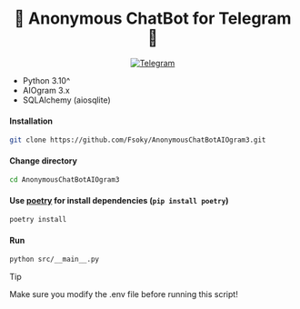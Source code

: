 <h1 align="center">🤖 Anonymous ChatBot for Telegram 📱</h1>

<p align="center">
  <a href="https://t.me/fsoky_community">
    <img src="https://img.shields.io/badge/We're in telegram-blue?style=for-the-badge&logo=Telegram" alt="Telegram">
  </a>
</p>

* Python 3.10^
* AIOgram 3.x
* SQLAlchemy (aiosqlite)

#### Installation
```bash
git clone https://github.com/Fsoky/AnonymousChatBotAIOgram3.git
```
#### Change directory
```bash
cd AnonymousChatBotAIOgram3
```
#### Use [poetry](https://python-poetry.org/docs/) for install dependencies (`pip install poetry`)
```bash
poetry install
```
#### Run
```bash
python src/__main__.py
```

> [!TIP]
> Make sure you modify the .env file before running this script!